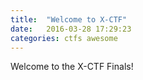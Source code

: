 ```yaml
---
title:  "Welcome to X-CTF"
date:   2016-03-28 17:29:23
categories: ctfs awesome
---
```


Welcome to the X-CTF Finals!
